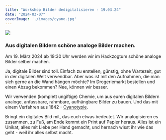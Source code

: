 ```yaml
---
title: "Workshop Bilder dedigitalisieren - 19.03.24"
date: "2024-03-07"
coverImage: './images/cyano.jpg'
---
```


![](../images/cyano.jpg)


### Aus digitalen Bildern schöne analoge Bilder machen.
Am 19. März 2024 ab 19:30 Uhr werden wir im Hackzogtum schöne analoge Bilder selber machen. 

Ja, digitale Bilder sind toll.
Einfach zu erstellen, günstig, ohne Wartezeit, gut in der digitalen Welt verwendbar.
Aber was ist mit den Aufnahmen, die man sich gerne an die Wand hängen möchte?
Im Drogeriemarkt bestellen und einen Abzug bekommen? Nee, können wir besser.

Wir verwenden (komplett ungiftige) Chemie, um aus euren digitalen Bildern analoge, anfassbare, rahmbare, aufhängbare Bilder zu bauen.
Und das mit einem Verfahren aus 1842 - [Cyanotypie](https://de.wikipedia.org/wiki/Cyanotypie).

Bringt ein digitales Bild mit, das euch etwas bedeutet.
Wir analogisieren es zusammen, zu Fuß, am Ende kommt ein Print auf Papier heraus.
Alles ist ein Unikat, alles mit Liebe per Hand gemacht, und hernach wisst ihr wie das geht - weil ihr alles selbst macht.

